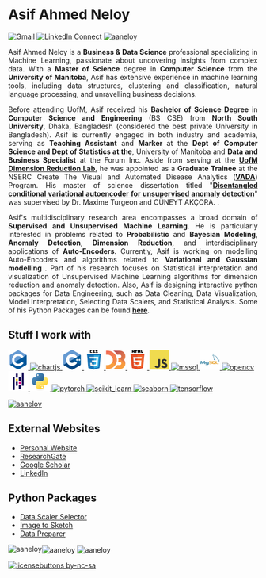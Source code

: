 <a target="_blank" href="https://aaneloy.netlify.app"></a>

# Asif Ahmed Neloy

[![Gmail](https://img.shields.io/badge/%20-Send%20Mail-black?color=14171A&labelColor=ef5350&logo=gmail&logoColor=ffffff)](mailto:neloyn@myumanitoba.ca)
[![LinkedIn Connect](https://img.shields.io/badge/%20-Connect-black?color=14171A&labelColor=212121&logo=linkedin&logoColor=ffffff)](https://www.linkedin.com/in/aaneloy/)
<img src="https://komarev.com/ghpvc/?username=aaneloy" alt="aaneloy"/>

<p style="text-align:justify;"> 
Asif Ahmed Neloy is a <b>Business & Data Science</b> professional specializing in Machine Learning, passionate about uncovering insights from complex data. With a <b>Master of Science</b> degree in <b>Computer Science</b> from the <b>University of Manitoba</b>, Asif has extensive experience in machine learning tools, including data structures, clustering and classification, natural language processing, and unravelling business decisions. 
<br/> 
</p>

<p align="justify">
Before attending UofM, Asif received his <b>Bachelor of Science Degree</b> in <b>Computer Science and Engineering</b> (BS CSE) from <b>North South University</b>, Dhaka, Bangladesh (considered the best private University in Bangladesh). Asif is currently engaged in both industry and academia, serving as <b>Teaching Assistant</b> and <b>Marker </b>at the <b> Dept of Computer Science and Dept of Statistics at the</b>, University of Manitoba and <b>Data and Business Specialist</b> at the Forum Inc. Aside from serving at the <b><a href="https://github.com/UMDimReduction" target="_blank">UofM Dimension Reduction Lab</a></b>, he was appointed as a <b>Graduate Trainee</b> at the NSERC Create The Visual and Automated Disease Analytics (<b><a href="https://vada.cs.umanitoba.ca/profiles/asif-neloy/" target="_blank">VADA</a></b>) Program. His master of science dissertation titled "<b><a href="http://hdl.handle.net/1993/36999" target="_blank">Disentangled conditional variational autoencoder for unsupervised anomaly detection</a></b>" was supervised by Dr. Maxime Turgeon and CÜNEYT AKÇORA. </b>.

</p>

<p align="justify">
Asif's multidisciplinary research area encompasses a broad domain of <b>Supervised and Unsupervised Machine Learning</b>. He is particularly interested in problems related to <b>Probabilistic</b> and <b>Bayesian Modeling</b>, <b>Anomaly Detection</b>, <b>Dimension Reduction</b>, and interdisciplinary applications of <b>Auto-Encoders</b>. Currently, Asif is working on modelling Auto-Encoders and algorithms related to <b>Variational and Gaussian modelling </b>. Part of his research focuses on Statistical interpretation and visualization of Unsupervised Machine Learning algorithms for dimension reduction and anomaly detection. Also, Asif is designing interactive python packages for Data Engineering, such as Data Cleaning, Data Visualization, Model Interpretation, Selecting Data Scalers, and Statistical Analysis. Some of his Python Packages can be found <b><a href="https://pypi.org/user/aaneloy/" target="_blank">here</a></b>.

</p>

## Stuff I work with


<p align="left"> <a href="https://www.cprogramming.com/" target="_blank" rel="noreferrer"> <img src="https://raw.githubusercontent.com/devicons/devicon/master/icons/c/c-original.svg" alt="c" width="40" height="40"/> </a> <a href="https://www.chartjs.org" target="_blank" rel="noreferrer"> <img src="https://www.chartjs.org/media/logo-title.svg" alt="chartjs" width="40" height="40"/> </a> <a href="https://www.w3schools.com/cpp/" target="_blank" rel="noreferrer"> <img src="https://raw.githubusercontent.com/devicons/devicon/master/icons/cplusplus/cplusplus-original.svg" alt="cplusplus" width="40" height="40"/> </a> <a href="https://www.w3schools.com/css/" target="_blank" rel="noreferrer"> <img src="https://raw.githubusercontent.com/devicons/devicon/master/icons/css3/css3-original-wordmark.svg" alt="css3" width="40" height="40"/> </a> <a href="https://d3js.org/" target="_blank" rel="noreferrer"> <img src="https://raw.githubusercontent.com/devicons/devicon/master/icons/d3js/d3js-original.svg" alt="d3js" width="40" height="40"/> </a> <a href="https://www.w3.org/html/" target="_blank" rel="noreferrer"> <img src="https://raw.githubusercontent.com/devicons/devicon/master/icons/html5/html5-original-wordmark.svg" alt="html5" width="40" height="40"/> </a> <a href="https://developer.mozilla.org/en-US/docs/Web/JavaScript" target="_blank" rel="noreferrer"> <img src="https://raw.githubusercontent.com/devicons/devicon/master/icons/javascript/javascript-original.svg" alt="javascript" width="40" height="40"/> </a> <a href="https://www.microsoft.com/en-us/sql-server" target="_blank" rel="noreferrer"> <img src="https://www.svgrepo.com/show/303229/microsoft-sql-server-logo.svg" alt="mssql" width="40" height="40"/> </a> <a href="https://www.mysql.com/" target="_blank" rel="noreferrer"> <img src="https://raw.githubusercontent.com/devicons/devicon/master/icons/mysql/mysql-original-wordmark.svg" alt="mysql" width="40" height="40"/> </a> <a href="https://opencv.org/" target="_blank" rel="noreferrer"> <img src="https://www.vectorlogo.zone/logos/opencv/opencv-icon.svg" alt="opencv" width="40" height="40"/> </a> <a href="https://pandas.pydata.org/" target="_blank" rel="noreferrer"> <img src="https://raw.githubusercontent.com/devicons/devicon/2ae2a900d2f041da66e950e4d48052658d850630/icons/pandas/pandas-original.svg" alt="pandas" width="40" height="40"/> </a> <a href="https://www.python.org" target="_blank" rel="noreferrer"> <img src="https://raw.githubusercontent.com/devicons/devicon/master/icons/python/python-original.svg" alt="python" width="40" height="40"/> </a> <a href="https://pytorch.org/" target="_blank" rel="noreferrer"> <img src="https://www.vectorlogo.zone/logos/pytorch/pytorch-icon.svg" alt="pytorch" width="40" height="40"/> </a> <a href="https://scikit-learn.org/" target="_blank" rel="noreferrer"> <img src="https://upload.wikimedia.org/wikipedia/commons/0/05/Scikit_learn_logo_small.svg" alt="scikit_learn" width="40" height="40"/> </a> <a href="https://seaborn.pydata.org/" target="_blank" rel="noreferrer"> <img src="https://seaborn.pydata.org/_images/logo-mark-lightbg.svg" alt="seaborn" width="40" height="40"/> </a> <a href="https://www.tensorflow.org" target="_blank" rel="noreferrer"> <img src="https://www.vectorlogo.zone/logos/tensorflow/tensorflow-icon.svg" alt="tensorflow" width="40" height="40"/> </a> </p>

<p align="left"> <a href="https://github.com/ryo-ma/github-profile-trophy"><img src="https://github-profile-trophy.vercel.app/?username=aaneloy" alt="aaneloy" /></a> 
</p>
<!---
<code><img height="50" src="https://www.vectorlogo.zone/logos/python/python-ar21.svg"></code>
<code><img height="50" src="https://www.vectorlogo.zone/logos/git-scm/git-scm-ar21.svg"></code>
<code><img height="50" src="https://www.vectorlogo.zone/logos/pytorch/pytorch-ar21.svg"></code>
<code><img height="50" src="https://www.vectorlogo.zone/logos/jupyter/jupyter-ar21.svg"></code>
<code><img height="50" src="https://www.vectorlogo.zone/logos/tensorflow/tensorflow-ar21.svg"></code>
<code><img height="50" src="https://www.vectorlogo.zone/logos/visualstudio_code/visualstudio_code-ar21.svg"></code>
<code><img height="50" src="https://www.vectorlogo.zone/logos/numpy/numpy-ar21.svg"></code>
<code><img height="50" src="https://www.vectorlogo.zone/logos/nvidia/nvidia-ar21.svg"></code>
<code><img height="50" src="https://www.vectorlogo.zone/logos/kaggle/kaggle-ar21.svg"></code>
<code><img height="50" src="https://www.vectorlogo.zone/logos/mysql/mysql-ar21.svg"></code>
<code><img height="50" src="https://www.vectorlogo.zone/logos/sqlite/sqlite-ar21.svg"></code>
<code><img height="50" src="https://www.vectorlogo.zone/logos/github/github-ar21.svg"></code>
<code><img height="50" src="https://www.vectorlogo.zone/logos/linux/linux-ar21.svg"></code>
<code><img height="50" src="https://www.vectorlogo.zone/logos/raspberrypi/raspberrypi-ar21.svg"></code>
<code><img height="50" src="https://www.vectorlogo.zone/logos/google_cloud/google_cloud-ar21.svg"></code>
<code><img height="50" src="https://www.vectorlogo.zone/logos/opencv/opencv-ar21.svg"></code>
<code><img height="50" src="https://www.vectorlogo.zone/logos/pocoo_flask/pocoo_flask-official.svg"></code>
--->


## External Websites
* [Personal Website](https://bit.ly/3IaObRe)
* [ResearchGate](http://bit.ly/2qrgpVc)
* [Google Scholar](http://bit.ly/2Uab0wq)
* [LinkedIn](https://bit.ly/33355ll)

## Python Packages
* [Data Scaler Selector](https://github.com/aaneloy/scaler_selector)
* [Image to Sketch](https://github.com/aaneloy/Image_to_sketch)
* [Data Preparer](https://github.com/aaneloy/DataPrep)

<!--- ![My Github stats](https://github-readme-stats.vercel.app/api?username=aaneloy&show_icons=true&hide_border=true)-->
<!--- ![Neloy's top languages](https://github-readme-stats.vercel.app/api/top-langs/?username=aaneloy&layout=compact&hide_border=True)-->




<p>
<img align="left" src="https://github-readme-stats.vercel.app/api/top-langs?username=aaneloy&show_icons=true&locale=en&layout=compact" alt="aaneloy" />
<img align="center" src="https://github-readme-stats.vercel.app/api?username=aaneloy&show_icons=true&locale=en" alt="aaneloy" />
<img align="center" src="https://github-readme-streak-stats.herokuapp.com/?user=aaneloy&" alt="aaneloy" />
</p>



[![licensebuttons by-nc-sa](https://licensebuttons.net/l/by-nc-sa/3.0/88x31.png)](https://creativecommons.org/licenses/by-nc-sa/4.0)
